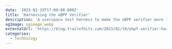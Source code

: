 ```yaml
---
date: '2023-01-19T17:00:00.000Z'
title: 'Harnessing the eBPF Verifier'
description: 'A userspace test harness to make the eBPF verifier more testable'
ogImage: ogimage.webp
externalUrl: 'https://blog.trailofbits.com/2023/01/19/ebpf-verifier-harness/'
categories:
  - Technology
---
```

